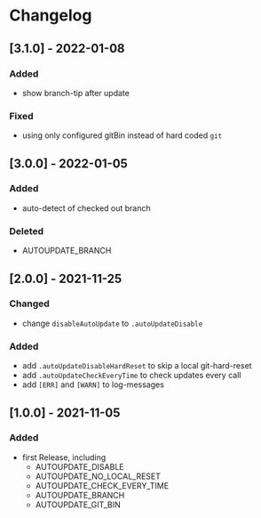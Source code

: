 # Changelog

## [3.1.0] - 2022-01-08
### Added
 - show branch-tip after update
### Fixed
 - using only configured gitBin instead of hard coded ``git``

## [3.0.0] - 2022-01-05
### Added
 - auto-detect of checked out branch
### Deleted
 - AUTOUPDATE_BRANCH

## [2.0.0] - 2021-11-25
### Changed
 - change ``disableAutoUpdate`` to ``.autoUpdateDisable``

### Added
 - add ``.autoUpdateDisableHardReset`` to skip a local git-hard-reset
 - add ``.autoUpdateCheckEveryTime`` to check updates every call
 - add ``[ERR]`` and ``[WARN]`` to log-messages

## [1.0.0] - 2021-11-05
### Added
 - first Release, including
   - AUTOUPDATE_DISABLE
   - AUTOUPDATE_NO_LOCAL_RESET
   - AUTOUPDATE_CHECK_EVERY_TIME
   - AUTOUPDATE_BRANCH
   - AUTOUPDATE_GIT_BIN
